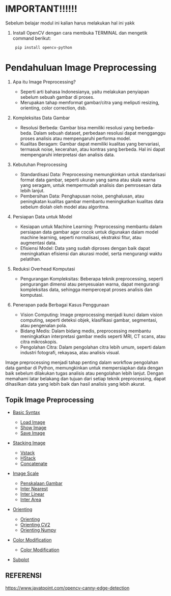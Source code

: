 # IMPORTANT!!!!!!

Sebelum belajar modul ini kalian harus melakukan hal ini yakk
    
1. Install OpenCV dengan cara membuka TERMINAL dan mengetik command berikut:

        pip install opencv-python

   
 # Pendahuluan Image Preprocessing
1. Apa itu Image Preprocessing?
    - Seperti arti bahasa Indonesianya, yaitu melakukan penyiapan sebelum sebuah gambar di proses.
    - Merupakan tahap memformat gambar/citra yang meliputi resizing, orienting, color correction, dsb.
2. Kompleksitas Data Gambar
    - Resolusi Berbeda: Gambar bisa memiliki resolusi yang berbeda-beda. Dalam sebuah dataset, perbedaan resolusi dapat mengganggu proses analisis atau mempengaruhi performa model.
    - Kualitas Beragam: Gambar dapat memiliki kualitas yang bervariasi, termasuk noise, kecerahan, atau kontras yang berbeda. Hal ini dapat mempengaruhi interpretasi dan analisis data.

3. Kebutuhan Preprocessing
    - Standardisasi Data: Preprocessing memungkinkan untuk standarisasi format data gambar, seperti ukuran yang sama atau skala warna yang seragam, untuk mempermudah analisis dan pemrosesan data lebih lanjut.
    - Pembersihan Data: Penghapusan noise, penghalusan, atau peningkatan kualitas gambar membantu meningkatkan kualitas data sebelum diolah oleh model atau algoritma.
    
4. Persiapan Data untuk Model
    - Kesiapan untuk Machine Learning: Preprocessing membantu dalam persiapan data gambar agar cocok untuk digunakan dalam model machine learning, seperti normalisasi, ekstraksi fitur, atau augmentasi data.
    - Efisiensi Model: Data yang sudah diproses dengan baik dapat meningkatkan efisiensi dan akurasi model, serta mengurangi waktu pelatihan.
5. Reduksi Overhead Komputasi
    - Pengurangan Kompleksitas: Beberapa teknik preprocessing, seperti pengurangan dimensi atau penyesuaian warna, dapat mengurangi kompleksitas data, sehingga mempercepat proses analisis dan komputasi.
6. Penerapan pada Berbagai Kasus Penggunaan
    - Vision Computing: Image preprocessing menjadi kunci dalam vision computing, seperti deteksi objek, klasifikasi gambar, segmentasi, atau pengenalan pola.
    - Bidang Medis: Dalam bidang medis, preprocessing membantu meningkatkan interpretasi gambar medis seperti MRI, CT scans, atau citra mikroskopis.
    - Pengolahan Citra: Dalam pengolahan citra lebih umum, seperti dalam industri fotografi, rekayasa, atau analisis visual.

Image preprocessing menjadi tahap penting dalam workflow pengolahan data gambar di Python, memungkinkan untuk mempersiapkan data dengan baik sebelum dilakukan tugas analisis atau pengolahan lebih lanjut. Dengan memahami latar belakang dan tujuan dari setiap teknik preprocessing, dapat dihasilkan data yang lebih baik dan hasil analisis yang lebih akurat.

## Topik Image Preprocessing

- [Basic Syntax](1_Basic_Syntax/Read.md)   
    - [Load Image](1_Basic_Syntax/Read.md#Load-Image)
    - [Show Image](1_Basic_Syntax/Read.md#Show-Image)
    - [Save Image](1_Basic_Syntax/Read.md#Save-Image)

- [Stacking Image](2_Stacking_Image/Read.md)
    - [Vstack](2_Stacking_Image/Read.md#vstack)
    - [HStack](2_Stacking_Image/Read.md#hstack)
    - [Concatenate](2_Stacking_Image/Read.md#concatenate)
- [Image Scale](3_Scale/Read.md)
    - [Penskalaan Gambar](3_Scale/Read.md#penskalaan-gambar-resize)
    - [Inter Nearest](3_Scale/Read.md#a-inter-nearest--interpolasi-nearest-neighbor)
    - [Inter Linear](3_Scale/Read.md#b-inter-linear--interpolasi-bilinear-default)
    - [Inter Area](3_Scale/Read.md#c-inter-area--melakukan-resampling-menggunakan-relasi-area-piksel)
- [Orienting](4_Orienting/Read.md)
    - [Orienting](4_Orienting/Read.md#orienting)
    - [Orienting CV2](4_Orienting/Read.md#orienting-using-cv2)
    - [Orienting Numpy](4_Orienting/Read.md#orienting-using-numpy)
- [Color Modification](5_Color_Modification/Read.md)
    - [Color Modification](5_Color_Modification/Read.md#cv2-color-space)
- [Subplot](6_Subplot/Read.md)

## REFERENSI 
https://www.javatpoint.com/opencv-canny-edge-detection
